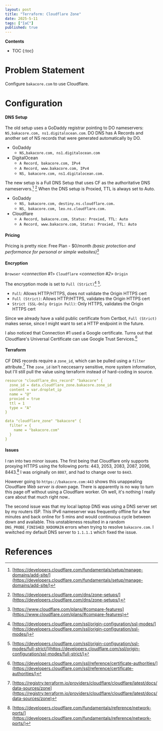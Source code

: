 ```yaml
---
layout: post
title: "Terraform: Cloudflare Zone"
date: 2025-5-11
tags: ["IaC"]
published: true
---
```


**Contents**
* TOC
{:toc}

# Problem Statement
Configure `bakacore.com` to use Cloudflare.

# Configuration

#### DNS Setup
The old setup uses a GoDaddy registrar pointing to DO nameservers: `NS,bakacore.com, ns1.digitalocean.com`. DO DNS has A Records and another set of NS records that were generated automatically by DO. 

* GoDaddy
    - `NS,bakacore.com, ns1.digitalocean.com`
* DigitalOcean
    - `A Record, bakacore.com, IPv4`
    - `A Record, www.bakacore.com, IPv4`
    - `NS, bakacore.com, ns1.digitalocean.com.`

The new setup is a Full DNS Setup that uses CF as the authoritative DNS nameservers.[^1] [^2] When the DNS setup is Proxied, TTL is always set to Auto. 

* GoDaddy
    - `NS, bakacore.com, destiny.ns.cloudflare.com.`
    - `NS, bakacore.com, leo.ns.cloudflare.com.`
* Cloudflare
    - `A Record, bakacore.com, Status: Proxied, TTL: Auto`
    - `A Record, www.bakacore.com, Status: Proxied, TTL: Auto`

#### Pricing
Pricing is pretty nice: Free Plan - $0/month *(basic protection and performance for personal or simple websites)*[^3]

#### Encryption
`Browser` <*connection #1*> `Cloudflare` <*connection #2*> `Origin`

The encryption mode is set to `Full (Strict)`[^4] [^5]. 
* `Full`: Allows HTTP/HTTPS, does not validate the Origin HTTPS cert
* `Full (Strict)`: Allows HTTP/HTTPS, validates the Origin HTTPS cert
* `Strict (SSL-Only Origin Pull)`: Only HTTPS, validates the Origin HTTPS cert

Since we already have a valid public certificate from Certbot, `Full (Strict)` makes sense, since I might want to set a HTTP endpoint in the future. 

I also noticed that Connection #1 used a Google certificate. Turns out that Cloudflare's Universal Certificate can use Google Trust Services.[^7]

#### Terraform
CF DNS records require a `zone_id`, which can be pulled using a `filter` attribute.[^8] The `zone_id` isn't neccesarry sensitive, more system information, but I'll still pull the value using terraform instead of hard-coding in source. 

```yaml
resource "cloudflare_dns_record" "bakacore" {
  zone_id = data.cloudflare_zone.bakacore.zone_id
  content = var.droplet_ip
  name = "@"
  proxied = true
  ttl = 1
  type = "A"
}

data "cloudflare_zone" "bakacore" {
  filter = {
    name = "bakacore.com"
  }
}
```

#### Issues
I ran into two minor issues. The first being that Cloudflare only supports proxying HTTPS using the following ports: 443, 2053, 2083, 2087, 2096, 8443.[^6] I was originally on `8087`, and had to change over to `8443`. 

However going to `https://bakacore.com:443` shows this unappealing Cloudflare *Web server is down* page. There is apparently is no way to turn this page off without using a Cloudflare worker. Oh well, it's nothing I really care about that much right now..

The second issue was that my local laptop DNS was using a DNS server set by my routers ISP. This IPv6 nameserver was frequently offline for a few minutes and back online for 5 mins and would continuous cycle between down and available. This unstableness resulted in a random `DNS_PROBE_FINISHED_NXDOMAIN` errors when trying to resolve `bakacore.com`. I wwitched my default DNS server to `1.1.1.1` which fixed the issue.

# References
[^1]: [https://developers.cloudflare.com/fundamentals/setup/manage-domains/add-site/](https://developers.cloudflare.com/fundamentals/setup/manage-domains/add-site/)

[^2]: [https://developers.cloudflare.com/dns/zone-setups/](https://developers.cloudflare.com/dns/zone-setups/)

[^3]: [https://www.cloudflare.com/plans/#compare-features](https://www.cloudflare.com/plans/#compare-features)

[^4]: [https://developers.cloudflare.com/ssl/origin-configuration/ssl-modes/](https://developers.cloudflare.com/ssl/origin-configuration/ssl-modes/)

[^5]: [https://developers.cloudflare.com/ssl/origin-configuration/ssl-modes/full-strict/](https://developers.cloudflare.com/ssl/origin-configuration/ssl-modes/full-strict/)

[^6]: [https://developers.cloudflare.com/fundamentals/reference/network-ports/](https://developers.cloudflare.com/fundamentals/reference/network-ports/)

[^7]: [https://developers.cloudflare.com/ssl/reference/certificate-authorities/](https://developers.cloudflare.com/ssl/reference/certificate-authorities/)

[^8]: [https://registry.terraform.io/providers/cloudflare/cloudflare/latest/docs/data-sources/zone](https://registry.terraform.io/providers/cloudflare/cloudflare/latest/docs/data-sources/zone)